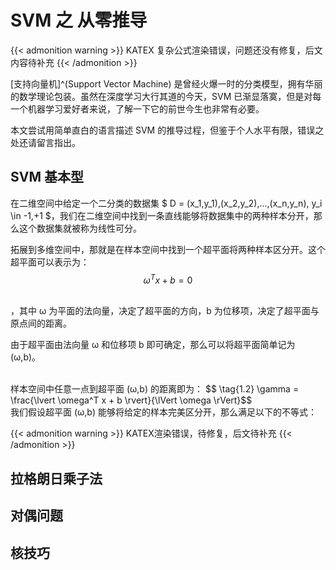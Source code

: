 # SVM 之 从零推导

<!--more-->

{{< admonition warning >}}
KATEX 复杂公式渲染错误，问题还没有修复，后文内容待补充
{{< /admonition >}}

[支持向量机]^(Support Vector Machine) 是曾经火爆一时的分类模型，拥有华丽的数学理论包装。虽然在深度学习大行其道的今天，SVM 已渐显落寞，但是对每一个机器学习爱好者来说，了解一下它的前世今生也非常有必要。  

本文尝试用简单直白的语言描述 SVM 的推导过程，但鉴于个人水平有限，错误之处还请留言指出。

## SVM 基本型

在二维空间中给定一个二分类的数据集 $ D = (x_1,y_1),(x_2,y_2),...,(x_n,y_n), y_i \in -1,+1 $，我们在二维空间中找到一条直线能够将数据集中的两种样本分开，那么这个数据集就被称为线性可分。  

拓展到多维空间中，那就是在样本空间中找到一个超平面将两种样本区分开。这个超平面可以表示为： $$ \tag{1.1} \omega^T x + b = 0 $$  

<br />
，其中 ω 为平面的法向量，决定了超平面的方向，b 为位移项，决定了超平面与原点间的距离。  

由于超平面由法向量 ω 和位移项 b 即可确定，那么可以将超平面简单记为 (ω,b)。  

<br />
样本空间中任意一点到超平面 (ω,b) 的距离即为： $$ \tag{1.2} \gamma = \frac{\lvert \omega^T x + b \rvert}{\lVert \omega \rVert}$$  

<br />
我们假设超平面 (ω,b) 能够将给定的样本完美区分开，那么满足以下的不等式： 

{{< admonition warning >}}
KATEX渲染错误，待修复，后文待补充
{{< /admonition >}}

## 拉格朗日乘子法
## 对偶问题
## 核技巧


